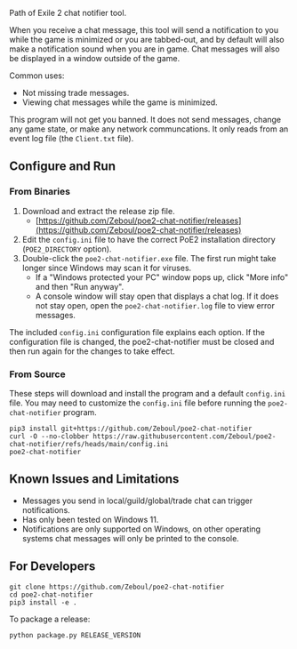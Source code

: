 Path of Exile 2 chat notifier tool.

When you receive a chat message, this tool will send a notification to you while
the game is minimized or you are tabbed-out, and by default will also make a
notification sound when you are in game. Chat messages will also be displayed in
a window outside of the game.

Common uses:
- Not missing trade messages.
- Viewing chat messages while the game is minimized.

This program will not get you banned. It does not send messages, change any game
state, or make any network communcations. It only reads from an event log file
(the `Client.txt` file).

## Configure and Run

### From Binaries

1. Download and extract the release zip file.
    - [https://github.com/Zeboul/poe2-chat-notifier/releases](https://github.com/Zeboul/poe2-chat-notifier/releases)
2. Edit the `config.ini` file to have the correct PoE2 installation directory
   (`POE2_DIRECTORY` option).
3. Double-click the `poe2-chat-notifier.exe` file. The first run might take
   longer since Windows may scan it for viruses.
    - If a "Windows protected your PC" window pops up, click "More info" and
      then "Run anyway".
    - A console window will stay open that displays a chat log. If it does not
      stay open, open the `poe2-chat-notifier.log` file to view error messages.

The included `config.ini` configuration file explains each option. If the
configuration file is changed, the poe2-chat-notifier must be closed and
then run again for the changes to take effect.

### From Source

These steps will download and install the program and a default `config.ini`
file. You may need to customize the `config.ini` file before running the
`poe2-chat-notifier` program.

```
pip3 install git+https://github.com/Zeboul/poe2-chat-notifier
curl -O --no-clobber https://raw.githubusercontent.com/Zeboul/poe2-chat-notifier/refs/heads/main/config.ini
poe2-chat-notifier
```

## Known Issues and Limitations

- Messages you send in local/guild/global/trade chat can trigger notifications.
- Has only been tested on Windows 11.
- Notifications are only supported on Windows, on other operating systems chat
  messages will only be printed to the console.

## For Developers

```
git clone https://github.com/Zeboul/poe2-chat-notifier
cd poe2-chat-notifier
pip3 install -e .
```

To package a release:

```
python package.py RELEASE_VERSION
```
